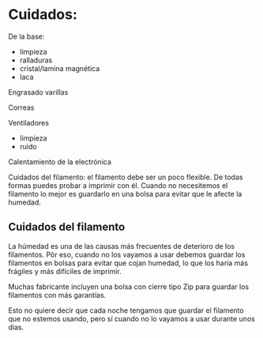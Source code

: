 # Cuidados:

De la base:
* limpieza
* ralladuras
* cristal/lamina magnética
* laca

Engrasado
varillas


Correas


Ventiladores
* limpieza
* ruido


Calentamiento de la electrónica

Cuidados del filamento:
el filamento debe ser un poco flexible. De todas formas puedes probar a imprimir con él.
Cuando no necesitemos el filamento lo mejor es guardarlo en una bolsa para evitar que le afecte la humedad.


## Cuidados del filamento

La húmedad es una de las causas más frecuentes de deterioro de los filamentos. Pôr eso, cuando no los vayamos a usar debemos guardar los filamentos en bolsas para evitar que cojan humedad, lo que los haría más frágiles y más difíciles de imprimir.

Muchas fabricante incluyen una bolsa con cierre tipo Zip para guardar los filamentos con más garantías.

Esto no quiere decir que cada noche tengamos que guardar el filamento que no estemos usando, pero sí cuando no lo vayamos a usar durante unos días.
